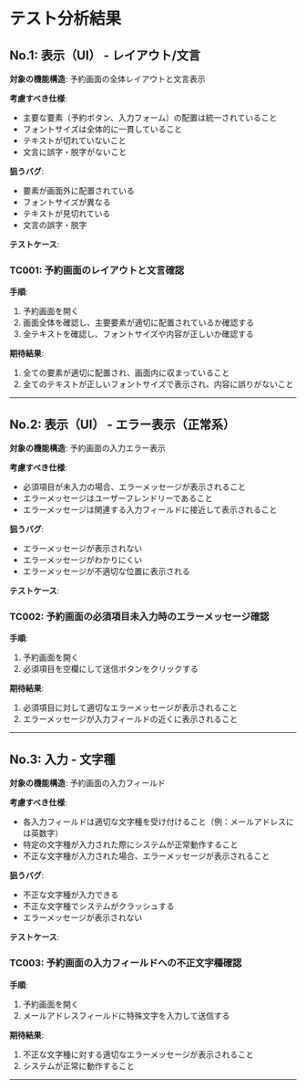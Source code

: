 # テスト分析結果

## No.1: 表示（UI） - レイアウト/文言

**対象の機能構造**: 予約画面の全体レイアウトと文言表示

**考慮すべき仕様**:
- 主要な要素（予約ボタン、入力フォーム）の配置は統一されていること
- フォントサイズは全体的に一貫していること
- テキストが切れていないこと
- 文言に誤字・脱字がないこと

**狙うバグ**:
- 要素が画面外に配置されている
- フォントサイズが異なる
- テキストが見切れている
- 文言の誤字・脱字

**テストケース**:

### TC001: 予約画面のレイアウトと文言確認

**手順**:
1. 予約画面を開く
2. 画面全体を確認し、主要要素が適切に配置されているか確認する
3. 全テキストを確認し、フォントサイズや内容が正しいか確認する

**期待結果**:
1. 全ての要素が適切に配置され、画面内に収まっていること
2. 全てのテキストが正しいフォントサイズで表示され、内容に誤りがないこと

---

## No.2: 表示（UI） - エラー表示（正常系）

**対象の機能構造**: 予約画面の入力エラー表示

**考慮すべき仕様**:
- 必須項目が未入力の場合、エラーメッセージが表示されること
- エラーメッセージはユーザーフレンドリーであること
- エラーメッセージは関連する入力フィールドに接近して表示されること

**狙うバグ**:
- エラーメッセージが表示されない
- エラーメッセージがわかりにくい
- エラーメッセージが不適切な位置に表示される

**テストケース**:

### TC002: 予約画面の必須項目未入力時のエラーメッセージ確認

**手順**:
1. 予約画面を開く
2. 必須項目を空欄にして送信ボタンをクリックする

**期待結果**:
1. 必須項目に対して適切なエラーメッセージが表示されること
2. エラーメッセージが入力フィールドの近くに表示されること

---

## No.3: 入力 - 文字種

**対象の機能構造**: 予約画面の入力フィールド

**考慮すべき仕様**:
- 各入力フィールドは適切な文字種を受け付けること（例：メールアドレスには英数字）
- 特定の文字種が入力された際にシステムが正常動作すること
- 不正な文字種が入力された場合、エラーメッセージが表示されること

**狙うバグ**:
- 不正な文字種が入力できる
- 不正な文字種でシステムがクラッシュする
- エラーメッセージが表示されない

**テストケース**:

### TC003: 予約画面の入力フィールドへの不正文字種確認

**手順**:
1. 予約画面を開く
2. メールアドレスフィールドに特殊文字を入力して送信する

**期待結果**:
1. 不正な文字種に対する適切なエラーメッセージが表示されること
2. システムが正常に動作すること

---

